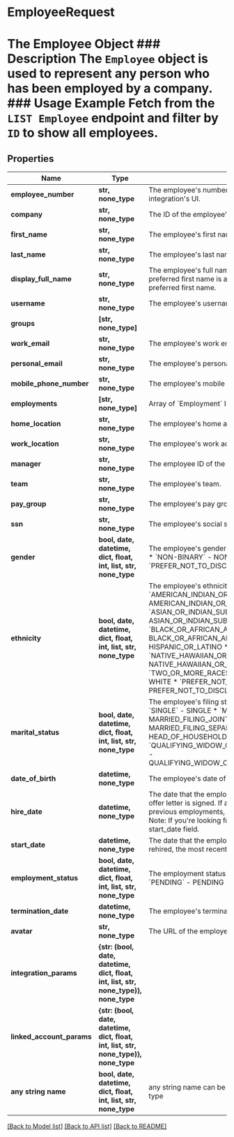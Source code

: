 # EmployeeRequest

# The Employee Object ### Description The `Employee` object is used to represent any person who has been employed by a company.  ### Usage Example Fetch from the `LIST Employee` endpoint and filter by `ID` to show all employees.

## Properties
Name | Type | Description | Notes
------------ | ------------- | ------------- | -------------
**employee_number** | **str, none_type** | The employee&#39;s number that appears in the third-party integration&#39;s UI. | [optional] 
**company** | **str, none_type** | The ID of the employee&#39;s company. | [optional] 
**first_name** | **str, none_type** | The employee&#39;s first name. | [optional] 
**last_name** | **str, none_type** | The employee&#39;s last name. | [optional] 
**display_full_name** | **str, none_type** | The employee&#39;s full name, to use for display purposes. If a preferred first name is available, the full name will include the preferred first name. | [optional] 
**username** | **str, none_type** | The employee&#39;s username that appears in the remote UI. | [optional] 
**groups** | **[str, none_type]** |  | [optional] 
**work_email** | **str, none_type** | The employee&#39;s work email. | [optional] 
**personal_email** | **str, none_type** | The employee&#39;s personal email. | [optional] 
**mobile_phone_number** | **str, none_type** | The employee&#39;s mobile phone number. | [optional] 
**employments** | **[str, none_type]** | Array of &#x60;Employment&#x60; IDs for this Employee. | [optional] 
**home_location** | **str, none_type** | The employee&#39;s home address. | [optional] 
**work_location** | **str, none_type** | The employee&#39;s work address. | [optional] 
**manager** | **str, none_type** | The employee ID of the employee&#39;s manager. | [optional] 
**team** | **str, none_type** | The employee&#39;s team. | [optional] 
**pay_group** | **str, none_type** | The employee&#39;s pay group | [optional] 
**ssn** | **str, none_type** | The employee&#39;s social security number. | [optional] 
**gender** | **bool, date, datetime, dict, float, int, list, str, none_type** | The employee&#39;s gender.  * &#x60;MALE&#x60; - MALE * &#x60;FEMALE&#x60; - FEMALE * &#x60;NON-BINARY&#x60; - NON-BINARY * &#x60;OTHER&#x60; - OTHER * &#x60;PREFER_NOT_TO_DISCLOSE&#x60; - PREFER_NOT_TO_DISCLOSE | [optional] 
**ethnicity** | **bool, date, datetime, dict, float, int, list, str, none_type** | The employee&#39;s ethnicity.  * &#x60;AMERICAN_INDIAN_OR_ALASKA_NATIVE&#x60; - AMERICAN_INDIAN_OR_ALASKA_NATIVE * &#x60;ASIAN_OR_INDIAN_SUBCONTINENT&#x60; - ASIAN_OR_INDIAN_SUBCONTINENT * &#x60;BLACK_OR_AFRICAN_AMERICAN&#x60; - BLACK_OR_AFRICAN_AMERICAN * &#x60;HISPANIC_OR_LATINO&#x60; - HISPANIC_OR_LATINO * &#x60;NATIVE_HAWAIIAN_OR_OTHER_PACIFIC_ISLANDER&#x60; - NATIVE_HAWAIIAN_OR_OTHER_PACIFIC_ISLANDER * &#x60;TWO_OR_MORE_RACES&#x60; - TWO_OR_MORE_RACES * &#x60;WHITE&#x60; - WHITE * &#x60;PREFER_NOT_TO_DISCLOSE&#x60; - PREFER_NOT_TO_DISCLOSE | [optional] 
**marital_status** | **bool, date, datetime, dict, float, int, list, str, none_type** | The employee&#39;s filing status as related to marital status.  * &#x60;SINGLE&#x60; - SINGLE * &#x60;MARRIED_FILING_JOINTLY&#x60; - MARRIED_FILING_JOINTLY * &#x60;MARRIED_FILING_SEPARATELY&#x60; - MARRIED_FILING_SEPARATELY * &#x60;HEAD_OF_HOUSEHOLD&#x60; - HEAD_OF_HOUSEHOLD * &#x60;QUALIFYING_WIDOW_OR_WIDOWER_WITH_DEPENDENT_CHILD&#x60; - QUALIFYING_WIDOW_OR_WIDOWER_WITH_DEPENDENT_CHILD | [optional] 
**date_of_birth** | **datetime, none_type** | The employee&#39;s date of birth. | [optional] 
**hire_date** | **datetime, none_type** | The date that the employee was hired, usually the day that an offer letter is signed. If an employee has multiple hire dates from previous employments, this represents the most recent hire date. Note: If you&#39;re looking for the employee&#39;s start date, refer to the start_date field. | [optional] 
**start_date** | **datetime, none_type** | The date that the employee started working. If an employee was rehired, the most recent start date will be returned. | [optional] 
**employment_status** | **bool, date, datetime, dict, float, int, list, str, none_type** | The employment status of the employee.  * &#x60;ACTIVE&#x60; - ACTIVE * &#x60;PENDING&#x60; - PENDING * &#x60;INACTIVE&#x60; - INACTIVE | [optional] 
**termination_date** | **datetime, none_type** | The employee&#39;s termination date. | [optional] 
**avatar** | **str, none_type** | The URL of the employee&#39;s avatar image. | [optional] 
**integration_params** | **{str: (bool, date, datetime, dict, float, int, list, str, none_type)}, none_type** |  | [optional] 
**linked_account_params** | **{str: (bool, date, datetime, dict, float, int, list, str, none_type)}, none_type** |  | [optional] 
**any string name** | **bool, date, datetime, dict, float, int, list, str, none_type** | any string name can be used but the value must be the correct type | [optional]

[[Back to Model list]](../README.md#documentation-for-models) [[Back to API list]](../README.md#documentation-for-api-endpoints) [[Back to README]](../README.md)


